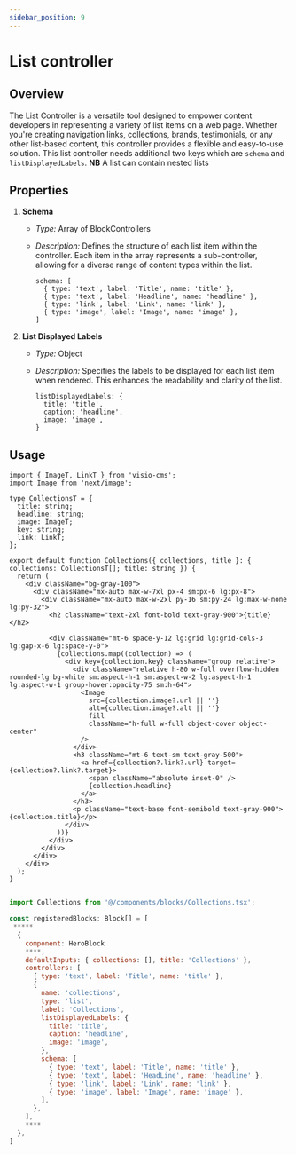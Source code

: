 ```yaml
---
sidebar_position: 9
---
```


# List controller

## Overview

The List Controller is a versatile tool designed to empower content developers in representing a variety of list items on a web page. Whether you're creating navigation links, collections, brands, testimonials, or any other list-based content, this controller provides a flexible and easy-to-use solution.
This list controller needs additional two keys which are `schema` and `listDisplayedLabels`. **NB** A list can contain nested lists


## Properties

1. **Schema**
   - *Type:* Array of BlockControllers
   - *Description:* Defines the structure of each list item within the controller. Each item in the array represents a sub-controller, allowing for a diverse range of content types within the list.

     ```tsx
     schema: [
       { type: 'text', label: 'Title', name: 'title' },
       { type: 'text', label: 'Headline', name: 'headline' },
       { type: 'link', label: 'Link', name: 'link' },
       { type: 'image', label: 'Image', name: 'image' },
     ]
     ```

2. **List Displayed Labels**
   - *Type:* Object
   - *Description:* Specifies the labels to be displayed for each list item when rendered. This enhances the readability and clarity of the list.

     ```tsx
     listDisplayedLabels: {
       title: 'title',
       caption: 'headline',
       image: 'image',
     }
     ```

## Usage

```tsx title="/components/blocks/Collections.tsx"
import { ImageT, LinkT } from 'visio-cms';
import Image from 'next/image';

type CollectionsT = {
  title: string;
  headline: string;
  image: ImageT;
  key: string;
  link: LinkT;
};

export default function Collections({ collections, title }: { collections: CollectionsT[]; title: string }) {
  return (
    <div className="bg-gray-100">
      <div className="mx-auto max-w-7xl px-4 sm:px-6 lg:px-8">
        <div className="mx-auto max-w-2xl py-16 sm:py-24 lg:max-w-none lg:py-32">
          <h2 className="text-2xl font-bold text-gray-900">{title}</h2>

          <div className="mt-6 space-y-12 lg:grid lg:grid-cols-3 lg:gap-x-6 lg:space-y-0">
            {collections.map((collection) => (
              <div key={collection.key} className="group relative">
                <div className="relative h-80 w-full overflow-hidden rounded-lg bg-white sm:aspect-h-1 sm:aspect-w-2 lg:aspect-h-1 lg:aspect-w-1 group-hover:opacity-75 sm:h-64">
                  <Image
                    src={collection.image?.url || ''}
                    alt={collection.image?.alt || ''}
                    fill
                    className="h-full w-full object-cover object-center"
                  />
                </div>
                <h3 className="mt-6 text-sm text-gray-500">
                  <a href={collection?.link?.url} target={collection?.link?.target}>
                    <span className="absolute inset-0" />
                    {collection.headline}
                  </a>
                </h3>
                <p className="text-base font-semibold text-gray-900">{collection.title}</p>
              </div>
            ))}
          </div>
        </div>
      </div>
    </div>
  );
}
```

```jsx title="/components/blocks_registry.tsx"

import Collections from '@/components/blocks/Collections.tsx';

const registeredBlocks: Block[] = [
 *****
  {
    component: HeroBlock
    ****,
    defaultInputs: { collections: [], title: 'Collections' },
    controllers: [
      { type: 'text', label: 'Title', name: 'title' },
      {
        name: 'collections',
        type: 'list',
        label: 'Collections',
        listDisplayedLabels: {
          title: 'title',
          caption: 'headline',
          image: 'image',
        },
        schema: [
          { type: 'text', label: 'Title', name: 'title' },
          { type: 'text', label: 'HeadLine', name: 'headline' },
          { type: 'link', label: 'Link', name: 'link' },
          { type: 'image', label: 'Image', name: 'image' },
        ],
      },
    ],
    ****
  },
]
```